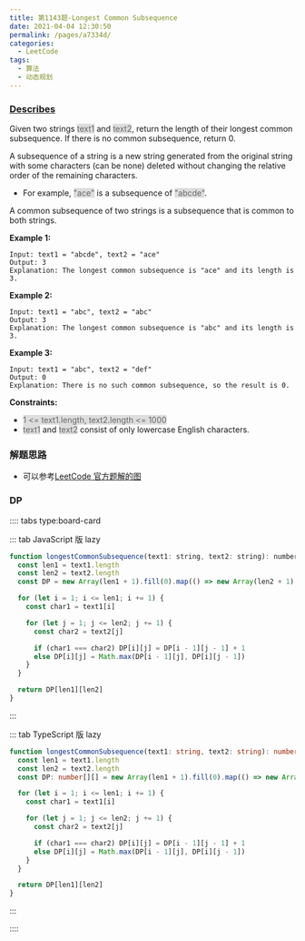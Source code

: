 ```yaml
---
title: 第1143题-Longest Common Subsequence
date: 2021-04-04 12:30:50
permalink: /pages/a7334d/
categories:
  - LeetCode
tags:
  - 算法
  - 动态规划
---
```


### [Describes](https://leetcode-cn.com/problems/longest-common-subsequence/)

Given two strings <span style="background: #ddd; color: #666;">text1</span> and <span style="background: #ddd; color: #666;">text2</span>, return the length of their longest common subsequence. If there is no common subsequence, return 0.

A subsequence of a string is a new string generated from the original string with some characters (can be none) deleted without changing the relative order of the remaining characters.

- For example, <span style="background: #ddd; color: #666;">"ace"</span> is a subsequence of <span style="background: #ddd; color: #666;">"abcde"</span>.

A common subsequence of two strings is a subsequence that is common to both strings.

<!-- more -->

**Example 1:**

```
Input: text1 = "abcde", text2 = "ace"
Output: 3
Explanation: The longest common subsequence is "ace" and its length is 3.
```

**Example 2:**

```
Input: text1 = "abc", text2 = "abc"
Output: 3
Explanation: The longest common subsequence is "abc" and its length is 3.
```

**Example 3:**

```
Input: text1 = "abc", text2 = "def"
Output: 0
Explanation: There is no such common subsequence, so the result is 0.
```

**Constraints:**

- <span style="background: #ddd; color: #666;">1 <= text1.length, text2.length <= 1000</span>
- <span style="background: #ddd; color: #666;">text1</span> and <span style="background: #ddd; color: #666;">text2</span> consist of only lowercase English characters.

### 解题思路

- 可以参考[LeetCode 官方题解的图](https://leetcode-cn.com/problems/longest-common-subsequence/solution/zui-chang-gong-gong-zi-xu-lie-by-leetcod-y7u0/)

<DynamicImportPhotoSwipe 
  :items="[{src: 'https://cdn.jsdelivr.net/gh/xiaojun996/CDN/images/leetcode/longest-common-subsequence.png',thumbnail: 'https://cdn.jsdelivr.net/gh/xiaojun996/CDN/images/leetcode/longest-common-subsequence.png',w: 770,h: 578}]"
/>

### DP

:::: tabs type:board-card

::: tab JavaScript 版 lazy

```JavaScript
function longestCommonSubsequence(text1: string, text2: string): number {
  const len1 = text1.length
  const len2 = text2.length
  const DP = new Array(len1 + 1).fill(0).map(() => new Array(len2 + 1).fill(0))

  for (let i = 1; i <= len1; i += 1) {
    const char1 = text1[i]

    for (let j = 1; j <= len2; j += 1) {
      const char2 = text2[j]

      if (char1 === char2) DP[i][j] = DP[i - 1][j - 1] + 1
      else DP[i][j] = Math.max(DP[i - 1][j], DP[i][j - 1])
    }
  }

  return DP[len1][len2]
}
```

:::

::: tab TypeScript 版 lazy

```TypeScript
function longestCommonSubsequence(text1: string, text2: string): number {
  const len1 = text1.length
  const len2 = text2.length
  const DP: number[][] = new Array(len1 + 1).fill(0).map(() => new Array(len2 + 1).fill(0))

  for (let i = 1; i <= len1; i += 1) {
    const char1 = text1[i]

    for (let j = 1; j <= len2; j += 1) {
      const char2 = text2[j]

      if (char1 === char2) DP[i][j] = DP[i - 1][j - 1] + 1
      else DP[i][j] = Math.max(DP[i - 1][j], DP[i][j - 1])
    }
  }

  return DP[len1][len2]
}
```

:::

::::
